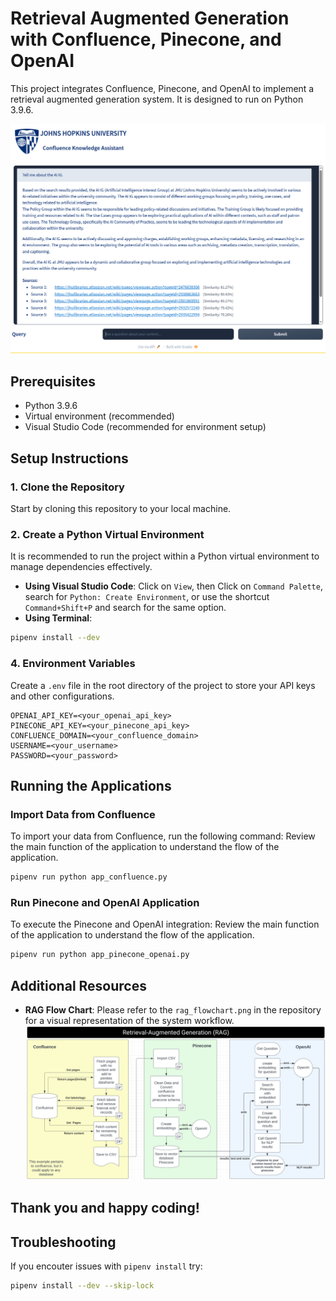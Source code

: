 # Retrieval Augmented Generation with Confluence, Pinecone, and OpenAI

This project integrates Confluence, Pinecone, and OpenAI to implement a retrieval augmented generation system. It is designed to run on Python 3.9.6.

![Demo](demo.png)

## Prerequisites

- Python 3.9.6
- Virtual environment (recommended)
- Visual Studio Code (recommended for environment setup)

## Setup Instructions

### 1. Clone the Repository

Start by cloning this repository to your local machine.


### 2. Create a Python Virtual Environment

It is recommended to run the project within a Python virtual environment to manage dependencies effectively.

- **Using Visual Studio Code**: Click on `View`, then Click on `Command Palette`, search for `Python: Create Environment`, or use the shortcut `Command+Shift+P` and search for the same option.
- **Using Terminal**:

```bash
pipenv install --dev
```

### 4. Environment Variables

Create a `.env` file in the root directory of the project to store your API keys and other configurations.

```plaintext
OPENAI_API_KEY=<your_openai_api_key>
PINECONE_API_KEY=<your_pinecone_api_key>
CONFLUENCE_DOMAIN=<your_confluence_domain>
USERNAME=<your_username>
PASSWORD=<your_password>
```

## Running the Applications

### Import Data from Confluence

To import your data from Confluence, run the following command:
Review the main function of the application to understand the flow of the application.

```bash
pipenv run python app_confluence.py
```

### Run Pinecone and OpenAI Application

To execute the Pinecone and OpenAI integration:
Review the main function of the application to understand the flow of the application.

```bash
pipenv run python app_pinecone_openai.py
```

## Additional Resources

- **RAG Flow Chart**: Please refer to the `rag_flowchart.png` in the repository for a visual representation of the system workflow.
![RAG Flow Chart](rag_flowchart.png "Retrieval Augmented Generation Flow Chart")

## Thank you and happy coding!


## Troubleshooting

If you encouter issues with `pipenv install` try:

```bash
pipenv install --dev --skip-lock
```
